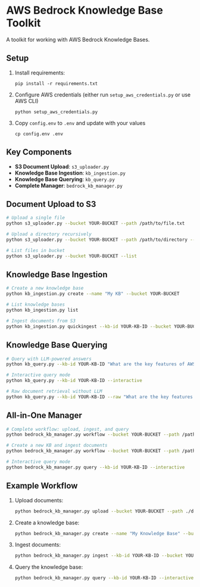 # AWS Bedrock Knowledge Base Toolkit

A toolkit for working with AWS Bedrock Knowledge Bases.

## Setup

1. Install requirements:
   ```
   pip install -r requirements.txt
   ```

2. Configure AWS credentials (either run `setup_aws_credentials.py` or use AWS CLI)
   ```
   python setup_aws_credentials.py
   ```

3. Copy `config.env` to `.env` and update with your values
   ```
   cp config.env .env
   ```

## Key Components

- **S3 Document Upload**: `s3_uploader.py`
- **Knowledge Base Ingestion**: `kb_ingestion.py`
- **Knowledge Base Querying**: `kb_query.py`
- **Complete Manager**: `bedrock_kb_manager.py`

## Document Upload to S3

```bash
# Upload a single file
python s3_uploader.py --bucket YOUR-BUCKET --path /path/to/file.txt

# Upload a directory recursively
python s3_uploader.py --bucket YOUR-BUCKET --path /path/to/directory --recursive

# List files in bucket
python s3_uploader.py --bucket YOUR-BUCKET --list
```

## Knowledge Base Ingestion

```bash
# Create a new knowledge base
python kb_ingestion.py create --name "My KB" --bucket YOUR-BUCKET

# List knowledge bases
python kb_ingestion.py list

# Ingest documents from S3
python kb_ingestion.py quickingest --kb-id YOUR-KB-ID --bucket YOUR-BUCKET --wait
```

## Knowledge Base Querying

```bash
# Query with LLM-powered answers
python kb_query.py --kb-id YOUR-KB-ID "What are the key features of AWS Bedrock?"

# Interactive query mode
python kb_query.py --kb-id YOUR-KB-ID --interactive

# Raw document retrieval without LLM
python kb_query.py --kb-id YOUR-KB-ID --raw "What are the key features of AWS Bedrock?"
```

## All-in-One Manager

```bash
# Complete workflow: upload, ingest, and query
python bedrock_kb_manager.py workflow --bucket YOUR-BUCKET --path /path/to/docs --kb-id YOUR-KB-ID --wait

# Create a new KB and ingest documents
python bedrock_kb_manager.py workflow --bucket YOUR-BUCKET --path /path/to/docs --create-kb --kb-name "New KB" --wait

# Interactive query mode
python bedrock_kb_manager.py query --kb-id YOUR-KB-ID --interactive
```

## Example Workflow

1. Upload documents:
   ```bash
   python bedrock_kb_manager.py upload --bucket YOUR-BUCKET --path ./documents --recursive
   ```

2. Create a knowledge base:
   ```bash
   python bedrock_kb_manager.py create --name "My Knowledge Base" --bucket YOUR-BUCKET
   ```

3. Ingest documents:
   ```bash
   python bedrock_kb_manager.py ingest --kb-id YOUR-KB-ID --bucket YOUR-BUCKET --wait
   ```

4. Query the knowledge base:
   ```bash
   python bedrock_kb_manager.py query --kb-id YOUR-KB-ID --interactive
   ```
